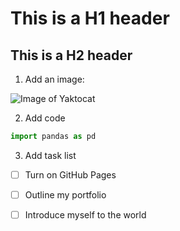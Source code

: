 # This is a H1 header

## This is a H2 header

1. Add an image:

![Image of Yaktocat](https://octodex.github.com/images/yaktocat.png)

2. Add code
   
```python
import pandas as pd
```

3. Add task list

- [ ] Turn on GitHub Pages
- [ ] Outline my portfolio
- [ ] Introduce myself to the world


